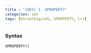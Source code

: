 ```yaml
---
title : "[UE5] 1. UPROPERTY"
categories: ue5
tags: [UnrealEngine5, UPROPERTY, C++]
---
```




### Syntax

``````
UPROPERTY()
``````

